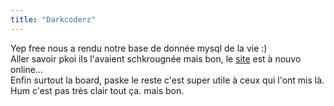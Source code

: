 ```yaml
---
title: "Darkcoderz"
---
```


Yep free nous a rendu notre base de donnée mysql de la vie :)  
Aller savoir pkoi ils l'avaient schkrougnée mais bon, le
[site](http://darkcoderz.free.fr) est à nouvo online...  
Enfin surtout la board, paske le reste c'est super utile à ceux qui l'ont mis
là. Hum c'est pas très clair tout ça. mais bon.

